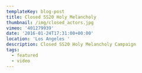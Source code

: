 ```yaml
---
templateKey: blog-post
title: Closed SS20 Holy Melancholy
thumbnail: /img/closed_actors.jpg
vimeo: '401279939'
date: '2016-01-24T17:31:00+00:00'
location: 'Los Angeles '
description: Closed SS20 Holy Melancholy Campaign
tags:
  - featured
  - video
---
```


